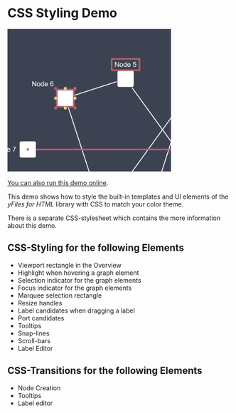 <!--
 //////////////////////////////////////////////////////////////////////////////
 // @license
 // This file is part of yFiles for HTML.
 // Use is subject to license terms.
 //
 // Copyright (c) by yWorks GmbH, Vor dem Kreuzberg 28,
 // 72070 Tuebingen, Germany. All rights reserved.
 //
 //////////////////////////////////////////////////////////////////////////////
-->
# CSS Styling Demo

<img src="../../../doc/demo-thumbnails/css-styling.webp" alt="demo-thumbnail" height="320"/>

[You can also run this demo online](https://www.yworks.com/demos/style/cssstyling/).

This demo shows how to style the built-in templates and UI elements of the _yFiles for HTML_ library with CSS to match your color theme.

There is a separate CSS-stylesheet which contains the more information about this demo.

## CSS-Styling for the following Elements

- Viewport rectangle in the Overview
- Highlight when hovering a graph element
- Selection indicator for the graph elements
- Focus indicator for the graph elements
- Marquee selection rectangle
- Resize handles
- Label candidates when dragging a label
- Port candidates
- Tooltips
- Snap-lines
- Scroll-bars
- Label Editor

## CSS-Transitions for the following Elements

- Node Creation
- Tooltips
- Label editor

